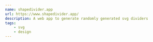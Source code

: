 ```yaml
---
name: shapedivider.app
url: https://www.shapedivider.app/
description: A web app to generate randomly generated svg dividers
tags: 
    - svg
    - design
---
```

